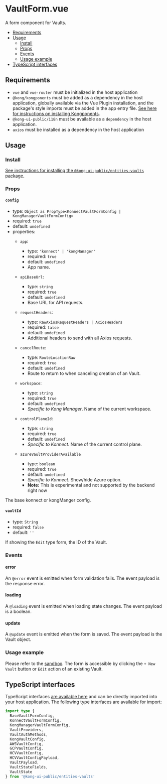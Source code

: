 # VaultForm.vue

A form component for Vaults.

- [Requirements](#requirements)
- [Usage](#usage)
  - [Install](#install)
  - [Props](#props)
  - [Events](#events)
  - [Usage example](#usage-example)
- [TypeScript interfaces](#typescript-interfaces)

## Requirements

- `vue` and `vue-router` must be initialized in the host application
- `@kong/kongponents` must be added as a dependency in the host application, globally available via the Vue Plugin installation, and the package's style imports must be added in the app entry file. [See here for instructions on installing Kongponents](https://kongponents.konghq.com/#globally-install-all-kongponents).
- `@kong-ui-public/i18n` must be available as a `dependency` in the host application.
- `axios` must be installed as a dependency in the host application

## Usage

### Install

[See instructions for installing the `@kong-ui-public/entities-vaults` package.](../README.md#install)

### Props

#### `config`

- type: `Object as PropType<KonnectVaultFormConfig | KongManagerVaultFormConfig>`
- required: `true`
- default: `undefined`
- properties:
  - `app`:
    - type: `'konnect' | 'kongManager'`
    - required: `true`
    - default: `undefined`
    - App name.

  - `apiBaseUrl`:
    - type: `string`
    - required: `true`
    - default: `undefined`
    - Base URL for API requests.

  - `requestHeaders`:
    - type: `RawAxiosRequestHeaders | AxiosHeaders`
    - required: `false`
    - default: `undefined`
    - Additional headers to send with all Axios requests.

  - `cancelRoute`:
    - type: `RouteLocationRaw`
    - required: `true`
    - default: `undefined`
    - Route to return to when canceling creation of an Vault.

  - `workspace`:
    - type: `string`
    - required: `true`
    - default: `undefined`
    - *Specific to Kong Manager*. Name of the current workspace.

  - `controlPlaneId`:
    - type: `string`
    - required: `true`
    - default: `undefined`
    - *Specific to Konnect*. Name of the current control plane.

  - `azureVaultProviderAvailable`
    - type: `boolean`
    - required: `true`
    - default: `undefined`
    - *Specific to Konnect*. Show/hide Azure option.
    - **Note:** This is experimental and not supported by the backend right now

The base konnect or kongManger config.

#### `vaultId`

- type: `String`
- required: `false`
- default: `''`

If showing the `Edit` type form, the ID of the Vault.

### Events

#### error

An `@error` event is emitted when form validation fails. The event payload is the response error.

#### loading

A `@loading` event is emitted when loading state changes. The event payload is a boolean.

#### update

A `@update` event is emitted when the form is saved. The event payload is the Vault object.

### Usage example

Please refer to the [sandbox](../sandbox/pages/VaultListPage.vue). The form is accessible by clicking the `+ New Vault` button or `Edit` action of an existing Vault.

## TypeScript interfaces

TypeScript interfaces [are available here](../src/types/vault-form.ts) and can be directly imported into your host application. The following type interfaces are available for import:

```ts
import type {
  BaseVaultFormConfig,
  KonnectVaultFormConfig,
  KongManagerVaultFormConfig,
  VaultProviders,
  VaultAuthMethods,
  KongVaultConfig,
  AWSVaultConfig,
  GCPVaultConfig,
  HCVVaultConfig,
  HCVVaultConfigPayload,
  VaultPayload,
  VaultStateFields,
  VaultState
} from '@kong-ui-public/entities-vaults'
```
